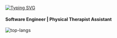 [![Typing SVG](https://readme-typing-svg.demolab.com/?lines=I'm+Holly!;Let's+speak+in+code)](https://git.io/typing-svg)
#### Software Engineer | Physical Therapist Assistant

 

![top-langs](https://github-readme-stats.vercel.app/api/top-langs?username=hollymsnell&show_icons=true&theme=radical)

<!--TIMESTAMP:{"format": "dddd, MMMM Do YYYY, h:mm:ss"}-->
